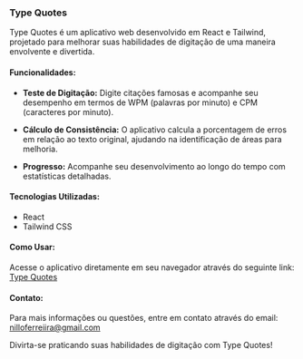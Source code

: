 ### Type Quotes

Type Quotes é um aplicativo web desenvolvido em React e Tailwind, projetado para melhorar suas habilidades de digitação de uma maneira envolvente e divertida.

#### Funcionalidades:

- **Teste de Digitação:** Digite citações famosas e acompanhe seu desempenho em termos de WPM (palavras por minuto) e CPM (caracteres por minuto).  

- **Cálculo de Consistência:** O aplicativo calcula a porcentagem de erros em relação ao texto original, ajudando na identificação de áreas para melhoria.
  
- **Progresso:** Acompanhe seu desenvolvimento ao longo do tempo com estatísticas detalhadas.

#### Tecnologias Utilizadas:

- React
- Tailwind CSS

#### Como Usar:

Acesse o aplicativo diretamente em seu navegador através do seguinte link: [Type Quotes](https://type-quotes.vercel.app/)

#### Contato:

Para mais informações ou questões, entre em contato através do email: [nilloferreiira@gmail.com](mailto:nilloferreiira@gmail.com)

Divirta-se praticando suas habilidades de digitação com Type Quotes!